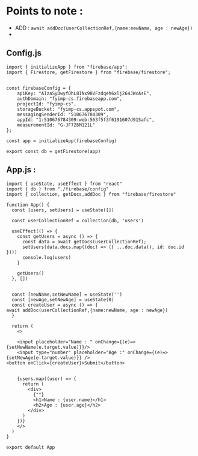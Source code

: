 # Points to note : 

- ADD : ``await addDoc(userCollectionRef,{name:newName, age : newAge})``
- 

## Config.js

    import { initializeApp } from "firebase/app";
    import { Firestore, getFirestore } from "firebase/firestore";
    
    
    const firebaseConfig = {
        apiKey: "AIzaSyDwyfDhL8INx98VFzdqeh6xlj264JWcAsE",
        authDomain: "fyimp-cs.firebaseapp.com",
        projectId: "fyimp-cs",
        storageBucket: "fyimp-cs.appspot.com",
        messagingSenderId: "510676784309",
        appId: "1:510676784309:web:563f5f3f6191607d915afc",
        measurementId: "G-JF7Z6M121L"
    };
    
    const app = initializeApp(firebaseConfig)
    
    export const db = getFirestore(app)

## App.js : 

    import { useState, useEffect } from "react"
    import { db } from "./firebase/config"
    import { collection, getDocs,addDoc } from "firebase/firestore"
    
    function App() {
      const [users, setUsers] = useState([])
    
      const userCollectionRef = collection(db, 'users')
    
      useEffect(() => {
        const getUsers = async () => {
          const data = await getDocs(userCollectionRef);
          setUsers(data.docs.map((doc) => ({ ...doc.data(), id: doc.id })))
          console.log(users)
        }
    
        getUsers()
      }, [])
    
    
      const [newName,setNewName] = useState('')
      const [newAge,setNewAge] = useState(0)
      const createUser = async () => {
    await addDoc(userCollectionRef,{name:newName, age : newAge})
      }
    
      return (
        <>
    
        <input placeholder="Name : " onChange={(e)=> {setNewName(e.target.value)}}/>
        <input type="number" placeholder="Age :" onChange={(e)=> {setNewAge(e.target.value)}} />
    <button onClick={createUser}>Submit</button>
    
    
        {users.map((user) => {
          return (
            <div>
              {""}
              <h1>Name : {user.name}</h1>
              <h2>Age : {user.age}</h2>
            </div>
          )
        })}
        </>
      )
    }
    
    export default App
